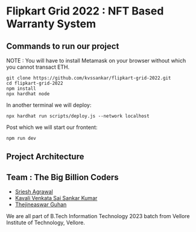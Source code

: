 # Flipkart Grid 2022 : NFT Based Warranty System 

## Commands to run our project

NOTE : You will have to install Metamask on your browser without which you cannot transact ETH.

```
git clone https://github.com/kvssankar/flipkart-grid-2022.git
cd flipkart-grid-2022
npm install
npx hardhat node
```
In another terminal we will deploy: 
```
npx hardhat run scripts/deploy.js --network localhost
```
Post which we will start our frontent:
```
npm run dev
```

## Project Architecture

## Team : The Big Billion  Coders
- [Sriesh Agrawal](https://github.com/Srezzx)
- [Kavali Venkata Sai Sankar Kumar](https://github.com/kvssankar)
- [Thejineaswar Guhan](https://github.com/Thejineaswar)

We are all part of B.Tech Information Technology 2023 batch from Vellore Institute of Technology, Vellore.